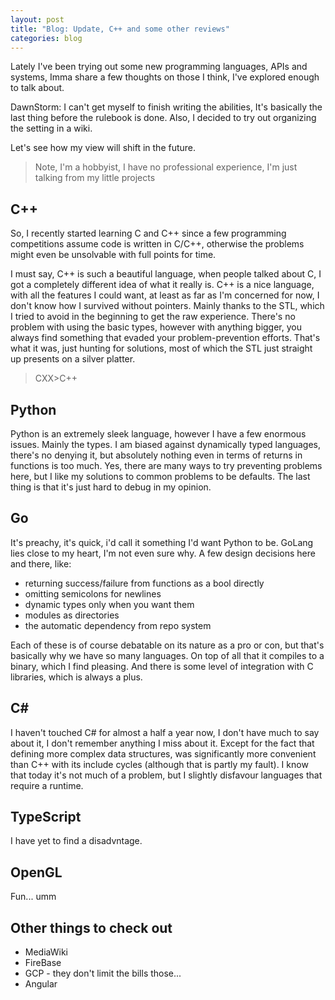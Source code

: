 ```yaml
---
layout: post
title: "Blog: Update, C++ and some other reviews"
categories: blog
---
```


Lately I've been trying out some new programming languages, APIs and systems,
Imma share a few thoughts on those I think,
I've explored enough to talk about.

DawnStorm: I can't get myself to finish writing the abilities,
It's basically the last thing before the rulebook is done.
Also, I decided to try out organizing the setting in a wiki.

Let's see how my view will shift in the future.
> Note, I'm a hobbyist, I have no professional experience, I'm just talking from my little projects

## C++

So, I recently started learning C and C++ since a
few programming competitions assume code is written in C/C++,
otherwise the problems might even be unsolvable with full points for time.

I must say, C++ is such a beautiful language,
when people talked about C, I got a completely different idea of what it really is.
C++ is a nice language, with all the features I could want,
at least as far as I'm concerned for now,
I don't know how I survived without pointers.
Mainly thanks to the STL, which I tried to avoid in the beginning to get the raw experience.
There's no problem with using the basic types, however with anything bigger,
you always find something that evaded your problem-prevention efforts.
That's what it was, just hunting for solutions, most of which the STL just straight up presents on a silver platter.
> CXX>C++

## Python

Python is an extremely sleek language, however I have a few enormous issues.
Mainly the types.
I am biased against dynamically typed languages,
there's no denying it, but absolutely nothing even in terms of returns in functions is too much.
Yes, there are many ways to try preventing problems here, but I like my solutions to common problems to be defaults.
The last thing is that it's just hard to debug in my opinion.

## Go

It's preachy, it's quick, i'd call it something I'd want Python to be.
GoLang lies close to my heart, I'm not even sure why.
A few design decisions here and there,
like:

- returning success/failure from functions as a bool directly
- omitting semicolons for newlines
- dynamic types only when you want them
- modules as directories
- the automatic dependency from repo system

Each of these is of course debatable on its nature as a pro or con,
but that's basically why we have so many languages.
On top of all that it compiles to a binary, which I find pleasing.
And there is some level of integration with C libraries, which is always a plus.

## C\#

I haven't touched C# for almost a half a year now,
I don't have much to say about it,
I don't remember anything I miss about it.
Except for the fact that defining more complex data structures,
was significantly more convenient than C++ with its include cycles
(although that is partly my fault).
I know that today it's not much of a problem,
but I slightly disfavour languages that require a runtime.

## TypeScript

I have yet to find a disadvntage.

## OpenGL

Fun... umm

## Other things to check out

- MediaWiki
- FireBase
- GCP - they don't limit the bills those...
- Angular
